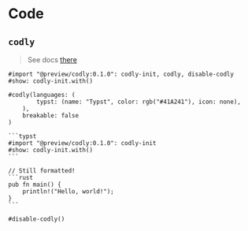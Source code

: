 # Code

## `codly`

> See docs [there](https://github.com/Dherse/codly)

``````typ
#import "@preview/codly:0.1.0": codly-init, codly, disable-codly
#show: codly-init.with()

#codly(languages: (
        typst: (name: "Typst", color: rgb("#41A241"), icon: none),
    ),
    breakable: false
)

```typst
#import "@preview/codly:0.1.0": codly-init
#show: codly-init.with()
```

// Still formatted!
```rust
pub fn main() {
    println!("Hello, world!");
}
```

#disable-codly()
``````